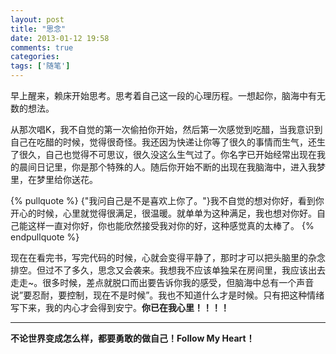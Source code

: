 ```yaml
---
layout: post
title: "思念"
date: 2013-01-12 19:58
comments: true
categories: 
tags: ['随笔']
---
```

早上醒来，赖床开始思考。思考着自己这一段的心理历程。一想起你，脑海中有无数的想法。

从那次唱K，我不自觉的第一次偷拍你开始，然后第一次感觉到吃醋，当我意识到自己在吃醋的时候，觉得很奇怪。我还因为快递让你等了很久的事情而生气，还生了很久，自己也觉得不可思议，很久没这么生气过了。你名字已开始经常出现在我的晨间日记里，你是那个特殊的人。随后你开始不断的出现在我脑海中，进入我梦里，在梦里给你送花。

{% pullquote %}
{"我问自己是不是喜欢上你了。"}我不自觉的想对你好，看到你开心的时候，心里就觉得很满足，很温暖。就单单为这种满足，我也想对你好。自己能这样一直对你好，你也能欣然接受我对你的好，这种感觉真的太棒了。
{% endpullquote %}

现在在看完书，写完代码的时候，心就会变得平静了，那时才可以把头脑里的杂念排空。但过不了多久，思念又会袭来。我想我不应该单独呆在房间里，我应该出去走走~。很多时候，差点就脱口而出要告诉你我的感受，但脑海中总有一个声音说”要忍耐，要控制，现在不是时候”。我也不知道什么才是时候。只有把这种情绪写下来，我的内心才会得到安宁。**你已在我心里！！！！**

__________________________
**不论世界变成怎么样，都要勇敢的做自己！Follow My Heart！**

